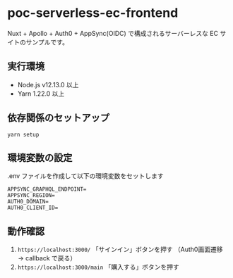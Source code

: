 # poc-serverless-ec-frontend
Nuxt + Apollo + Auth0 + AppSync(OIDC) で構成されるサーバーレスな EC サイトのサンプルです。

## 実行環境
- Node.js v12.13.0 以上
- Yarn 1.22.0 以上

## 依存関係のセットアップ
```
yarn setup
```

## 環境変数の設定
.env ファイルを作成して以下の環境変数をセットします
```
APPSYNC_GRAPHQL_ENDPOINT=
APPSYNC_REGION=
AUTH0_DOMAIN=
AUTH0_CLIENT_ID=
```

## 動作確認
1. `https://localhost:3000/` 「サインイン」ボタンを押す
（Auth0画面遷移 → callback で戻る）
2. `https://localhost:3000/main` 「購入する」ボタンを押す
